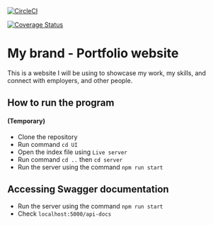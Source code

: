 
[![CircleCI](https://dl.circleci.com/status-badge/img/gh/AdrineUWERA/my_brand/tree/main.svg?style=svg)](https://dl.circleci.com/status-badge/redirect/gh/AdrineUWERA/my_brand/tree/main)

[![Coverage Status](https://coveralls.io/repos/github/AdrineUWERA/my_brand/badge.svg?branch=main)](https://coveralls.io/github/AdrineUWERA/my_brand?branch=main)

# My brand - Portfolio website

This is a website I will be using to showcase my work, my skills, and connect with employers, and other people.

## How to run the program 
#### (Temporary) 

- Clone the repository
- Run command `cd UI`
- Open the index file using `Live server`
- Run command `cd ..` then `cd server`
- Run the server using the command `npm run start`

## Accessing Swagger documentation
- Run the server using the command `npm run start`
- Check `localhost:5000/api-docs`

